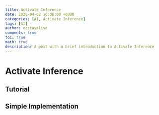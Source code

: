 ```yaml
---
title: Activate Inference
date: 2025-04-02 16:36:00 +0800
categories: [AI, Activate Inference]
tags: [AI]
author: ecstayalive
comments: true
toc: true
math: true
description: A post with a brief introduction to Activate Inference
---
```


# Activate Inference
## Tutorial

## Simple Implementation
